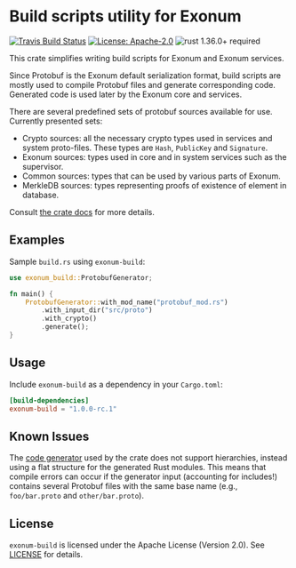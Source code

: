 # Build scripts utility for Exonum

[![Travis Build Status](https://img.shields.io/travis/exonum/exonum/master.svg?label=Linux%20Build)](https://travis-ci.com/exonum/exonum)
[![License: Apache-2.0](https://img.shields.io/github/license/exonum/exonum.svg)](https://github.com/exonum/exonum/blob/master/LICENSE)
![rust 1.36.0+ required](https://img.shields.io/badge/rust-1.36.0+-blue.svg?label=Required%20Rust)

This crate simplifies writing build scripts for Exonum and Exonum services.

Since Protobuf is the Exonum default serialization format, build scripts
are mostly used to compile Protobuf files and generate corresponding code.
Generated code is used later by the Exonum core and services.

There are several predefined sets of protobuf sources available for use.
Currently presented sets:

- Crypto sources: all the necessary crypto types used in services
  and system proto-files. These types are `Hash`, `PublicKey` and `Signature`.
- Exonum sources: types used in core and in system services such
  as the supervisor.
- Common sources: types that can be used by various parts of Exonum.
- MerkleDB sources: types representing proofs of existence of element
  in database.

Consult [the crate docs](https://docs.rs/exonum-build) for more details.

## Examples

Sample `build.rs` using `exonum-build`:

```rust
use exonum_build::ProtobufGenerator;

fn main() {
    ProtobufGenerator::with_mod_name("protobuf_mod.rs")
        .with_input_dir("src/proto")
        .with_crypto()
        .generate();
}
```

## Usage

Include `exonum-build` as a dependency in your `Cargo.toml`:

```toml
[build-dependencies]
exonum-build = "1.0.0-rc.1"
```

## Known Issues

The [code generator][`rust-protobuf`] used by the crate does not
support hierarchies, instead using a flat structure for the generated Rust modules.
This means that compile errors can occur
if the generator input (accounting for includes!) contains several Protobuf files
with the same base name (e.g., `foo/bar.proto` and `other/bar.proto`).

## License

`exonum-build` is licensed under the Apache License (Version 2.0).
See [LICENSE](LICENSE) for details.

[`rust-protobuf`]: https://github.com/stepancheg/rust-protobuf/

